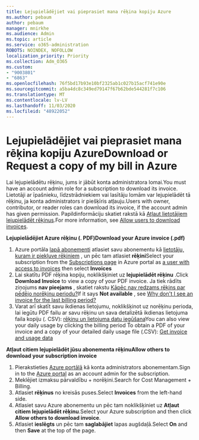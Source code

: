 ```yaml
---
title: Lejupielādējiet vai pieprasiet mana rēķina kopiju Azure
ms.author: pebaum
author: pebaum
manager: mnirkhe
ms.audience: Admin
ms.topic: article
ms.service: o365-administration
ROBOTS: NOINDEX, NOFOLLOW
localization_priority: Priority
ms.collection: Adm_O365
ms.custom:
- "9003801"
- "6863"
ms.openlocfilehash: 76f5bd17b93e10bf2325ab1c027b15acf741e90e
ms.sourcegitcommit: a5ba4dc8c349ed79147f67b62bde544281f7c106
ms.translationtype: MT
ms.contentlocale: lv-LV
ms.lasthandoff: 11/03/2020
ms.locfileid: "48922052"
---
```

# <a name="download-or-request-a-copy-of-my-bill-in-azure"></a><span data-ttu-id="e1ba0-102">Lejupielādējiet vai pieprasiet mana rēķina kopiju Azure</span><span class="sxs-lookup"><span data-stu-id="e1ba0-102">Download or Request a copy of my bill in Azure</span></span>

<span data-ttu-id="e1ba0-103">Lai lejupielādētu rēķinu, jums ir jābūt konta administratora lomai.</span><span class="sxs-lookup"><span data-stu-id="e1ba0-103">You must have an account admin role for a subscription to download its invoice.</span></span> <span data-ttu-id="e1ba0-104">Lietotāji ar īpašnieku, līdzstrādniekiem vai lasītāju lomām var lejupielādēt tā rēķinu, ja konta administrators ir piešķīris atļauju.</span><span class="sxs-lookup"><span data-stu-id="e1ba0-104">Users with owner, contributor, or reader roles can download its invoice, if the account admin has given permission.</span></span> <span data-ttu-id="e1ba0-105">Papildinformāciju skatiet rakstā kā [Atļaut lietotājiem lejupielādēt rēķinus](https://docs.microsoft.com/azure/cost-management-billing/manage/manage-billing-access#opt-in).</span><span class="sxs-lookup"><span data-stu-id="e1ba0-105">For more information, see [Allow users to download invoices](https://docs.microsoft.com/azure/cost-management-billing/manage/manage-billing-access#opt-in).</span></span>

<span data-ttu-id="e1ba0-106">**Lejupielādējiet Azure rēķinu (. PDF)**</span><span class="sxs-lookup"><span data-stu-id="e1ba0-106">**Download your Azure invoice (.pdf)**</span></span>

1. <span data-ttu-id="e1ba0-107">Azure portāla [lapā abonementi](https://portal.azure.com/#blade/Microsoft_Azure_Billing/SubscriptionsBlade) atlasiet savu abonementu kā [lietotāju, kuram ir piekļuve rēķiniem](https://docs.microsoft.com/azure/cost-management-billing/manage/manage-billing-access?WT.mc_id=Portal-Microsoft_Azure_Support) , un pēc tam atlasiet **rēķini**</span><span class="sxs-lookup"><span data-stu-id="e1ba0-107">Select your subscription from the [Subscriptions page](https://portal.azure.com/#blade/Microsoft_Azure_Billing/SubscriptionsBlade) in Azure portal as [a user with access to invoices](https://docs.microsoft.com/azure/cost-management-billing/manage/manage-billing-access?WT.mc_id=Portal-Microsoft_Azure_Support) then select **Invoices**</span></span>
2. <span data-ttu-id="e1ba0-108">Lai skatītu PDF rēķina kopiju, noklikšķiniet uz **lejupielādēt rēķinu** .</span><span class="sxs-lookup"><span data-stu-id="e1ba0-108">Click **Download Invoice** to view a copy of your PDF invoice.</span></span> <span data-ttu-id="e1ba0-109">Ja tiek rādīts ziņojums **nav pieejams** , skatiet rakstu [Kāpēc nav redzams rēķins par pēdējo norēķinu periodu?](https://docs.microsoft.com/azure/cost-management-billing/manage/download-azure-invoice-daily-usage-date?WT.mc_id=Portal-Microsoft_Azure_Support#noinvoice)</span><span class="sxs-lookup"><span data-stu-id="e1ba0-109">If it says **Not available** , see [Why don't I see an invoice for the last billing period?](https://docs.microsoft.com/azure/cost-management-billing/manage/download-azure-invoice-daily-usage-date?WT.mc_id=Portal-Microsoft_Azure_Support#noinvoice)</span></span>
3. <span data-ttu-id="e1ba0-110">Varat arī skatīt savu ikdienas lietojumu, noklikšķinot uz norēķinu perioda, lai iegūtu PDF failu ar savu rēķinu un sava detalizētā ikdienas lietojuma faila kopiju (. CSV): [rēķinu un lietojuma datu iegūšana](https://docs.microsoft.com/azure/cost-management-billing/manage/download-azure-invoice-daily-usage-date?WT.mc_id=Portal-Microsoft_Azure_Support)</span><span class="sxs-lookup"><span data-stu-id="e1ba0-110">You can also view your daily usage by clicking the billing period To obtain a PDF of your invoice and a copy of your detailed daily usage file (.CSV): [Get invoice and usage data](https://docs.microsoft.com/azure/cost-management-billing/manage/download-azure-invoice-daily-usage-date?WT.mc_id=Portal-Microsoft_Azure_Support)</span></span>  

<span data-ttu-id="e1ba0-111">**Atļaut citiem lejupielādēt jūsu abonementa rēķinu**</span><span class="sxs-lookup"><span data-stu-id="e1ba0-111">**Allow others to download your subscription invoice**</span></span>

1. <span data-ttu-id="e1ba0-112">Pierakstieties [Azure portālā](https://portal.azure.com/) kā konta administrators abonementam.</span><span class="sxs-lookup"><span data-stu-id="e1ba0-112">Sign in to the [Azure portal](https://portal.azure.com/) as an account admin for the subscription.</span></span>
2. <span data-ttu-id="e1ba0-113">Meklējiet izmaksu pārvaldību + norēķini.</span><span class="sxs-lookup"><span data-stu-id="e1ba0-113">Search for Cost Management + Billing.</span></span>
3. <span data-ttu-id="e1ba0-114">Atlasiet **rēķinus** no kreisās puses.</span><span class="sxs-lookup"><span data-stu-id="e1ba0-114">Select **Invoices** from the left-hand side.</span></span>
4. <span data-ttu-id="e1ba0-115">Atlasiet savu Azure abonementu un pēc tam noklikšķiniet uz **Atļaut citiem lejupielādēt rēķinu**.</span><span class="sxs-lookup"><span data-stu-id="e1ba0-115">Select your Azure subscription and then click **Allow others to download invoice**.</span></span>
5. <span data-ttu-id="e1ba0-116">Atlasiet **ieslēgts** un pēc tam **saglabājiet** lapas augšdaļā.</span><span class="sxs-lookup"><span data-stu-id="e1ba0-116">Select **On** and then **Save** at the top of the page.</span></span>
